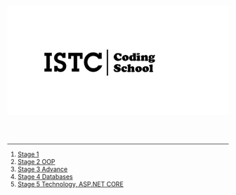 <p align="center"><img src="https://github.com/VanHakobyan/ISTC_Coding_School/blob/master/2ba598f2b4265fb1.jpg"></p>
<br> <br>

---------------------

1. <a href='https://github.com/VanHakobyan/ISTC_Coding_School/tree/master/FirtStage' >Stage 1</a><br>
2. <a href='https://github.com/VanHakobyan/ISTC_Coding_School/tree/master/SecondStage_OOP' >Stage 2 OOP</a>
3. <a href='https://github.com/VanHakobyan/ISTC_Coding_School/tree/master/ISTC.ThirdStage.Advance' >Stage 3 Advance</a>
4. <a href='https://github.com/VanHakobyan/ISTC_Coding_School/tree/master/ISTC.FourthStage.Database' >Stage 4 Databases</a>
5. <a href='https://github.com/VanHakobyan/ISTC_Coding_School/tree/master/ISTC.FiveStage.Technology' >Stage 5 Technology, ASP.NET CORE</a>
